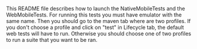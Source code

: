 This README file describes how to launch the NativeMobileTests and the WebMobileTests. For running this tests you must have emulator with the same name. Then you should go to the maven tab where are two profiles. If you don't choose a profile and click on "test" in Lifecycle tab, the default web tests will have to run. Otherwise you should choose one of two profiles to run a suite that you want to be ran.
